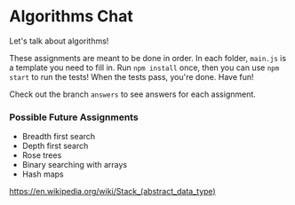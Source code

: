 # Algorithms Chat

Let's talk about algorithms!

These assignments are meant to be done in order. In each folder, `main.js` is a
template you need to fill in. Run `npm install` once, then you can use `npm start` to run the tests! When the tests pass, you're done. Have fun!

Check out the branch `answers` to see answers for each assignment.

### Possible Future Assignments

- Breadth first search
- Depth first search
- Rose trees
- Binary searching with arrays
- Hash maps

https://en.wikipedia.org/wiki/Stack_(abstract_data_type)
